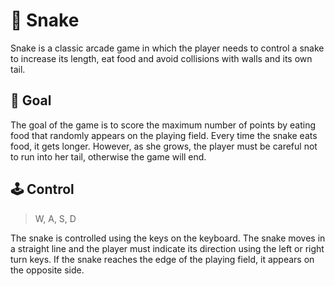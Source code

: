 # 🐍 Snake

Snake is a classic arcade game in which the player needs to control a snake to increase its length, eat food and avoid collisions with walls and its own tail.

## 🎯 Goal

The goal of the game is to score the maximum number of points by eating food that randomly appears on the playing field. Every time the snake eats food, it gets longer. However, as she grows, the player must be careful not to run into her tail, otherwise the game will end.

## 🕹️ Control

> W, A, S, D

The snake is controlled using the keys on the keyboard. The snake moves in a straight line and the player must indicate its direction using the left or right turn keys. If the snake reaches the edge of the playing field, it appears on the opposite side.
